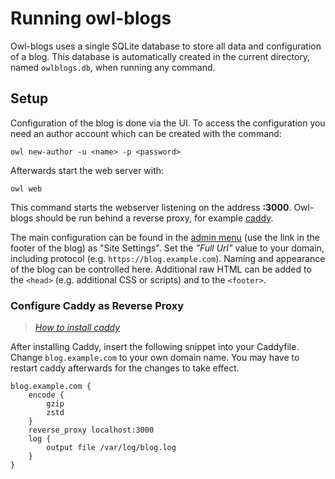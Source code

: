 # Running owl-blogs

Owl-blogs uses a single SQLite database to store all data and configuration of a blog.
This database is automatically created in the current directory, named `owlblogs.db`, when running any command.


## Setup

Configuration of the blog is done via the UI.
To access the configuration you need an author account which can be created with the command:

```
owl new-author -u <name> -p <password>
```

Afterwards start the web server with:

```
owl web
```

This command starts the webserver listening on the address **:3000**.
Owl-blogs should be run behind a reverse proxy, for example [caddy](https://caddyserver.com/).

The main configuration can be found in the [admin menu](http://localhost:3000) (use the link in the footer of the blog) as "Site Settings".
Set the *"Full Url"* value to your domain, including protocol (e.g. `https://blog.example.com`).
Naming and appearance of the blog can be controlled here.
Additional raw HTML can be added to the `<head>` (e.g. additional CSS or scripts) and to the `<footer>`. 


### Configure Caddy as Reverse Proxy

> *[How to install caddy](https://caddyserver.com/docs/install)*


After installing Caddy, insert the following snippet into your Caddyfile.
Change `blog.example.com` to your own domain name.
You may have to restart caddy afterwards for the changes to take effect.

```
blog.example.com {
    encode {
        gzip
        zstd
    }
    reverse_proxy localhost:3000
    log {
        output file /var/log/blog.log
    }
}
```


